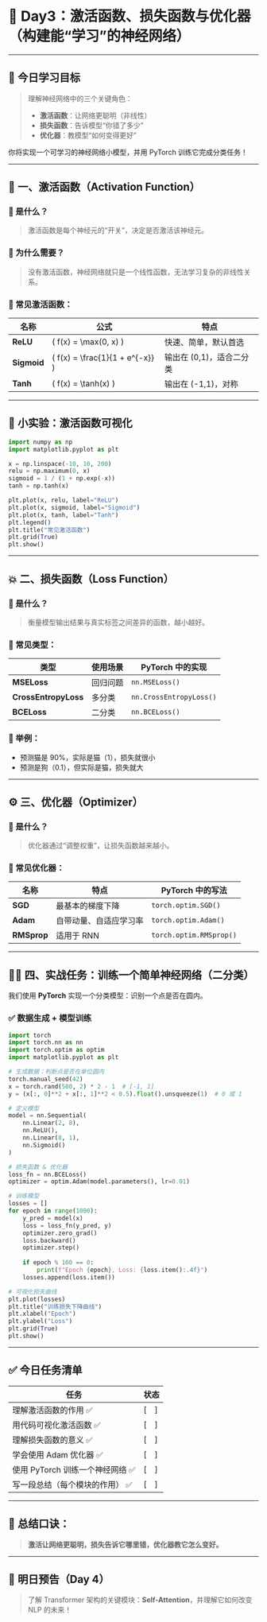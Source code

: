 
# 📅 Day3：激活函数、损失函数与优化器（构建能“学习”的神经网络）

---

## 🎯 今日学习目标

> 理解神经网络中的三个关键角色：
>
> - **激活函数**：让网络更聪明（非线性）
> - **损失函数**：告诉模型“你错了多少”
> - **优化器**：教模型“如何变得更好”

你将实现一个可学习的神经网络小模型，并用 PyTorch 训练它完成分类任务！

---

## 🧠 一、激活函数（Activation Function）

### 🔹 是什么？
> 激活函数是每个神经元的“开关”，决定是否激活该神经元。

### 🔹 为什么需要？
> 没有激活函数，神经网络就只是一个线性函数，无法学习复杂的非线性关系。

### 🔹 常见激活函数：

| 名称 | 公式 | 特点 |
|------|------|------|
| **ReLU** | \( f(x) = \max(0, x) \) | 快速、简单，默认首选 |
| **Sigmoid** | \( f(x) = \frac{1}{1 + e^{-x}} \) | 输出在 (0,1)，适合二分类 |
| **Tanh** | \( f(x) = \tanh(x) \) | 输出在 (-1,1)，对称 |

---

## 🎯 小实验：激活函数可视化

```python
import numpy as np
import matplotlib.pyplot as plt

x = np.linspace(-10, 10, 200)
relu = np.maximum(0, x)
sigmoid = 1 / (1 + np.exp(-x))
tanh = np.tanh(x)

plt.plot(x, relu, label="ReLU")
plt.plot(x, sigmoid, label="Sigmoid")
plt.plot(x, tanh, label="Tanh")
plt.legend()
plt.title("常见激活函数")
plt.grid(True)
plt.show()
```

---

## 💥 二、损失函数（Loss Function）

### 🔹 是什么？
> 衡量模型输出结果与真实标签之间差异的函数，越小越好。

### 🔹 常见类型：

| 类型 | 使用场景 | PyTorch 中的实现 |
|------|----------|-------------------|
| **MSELoss** | 回归问题 | `nn.MSELoss()` |
| **CrossEntropyLoss** | 多分类 | `nn.CrossEntropyLoss()` |
| **BCELoss** | 二分类 | `nn.BCELoss()` |

### 🧠 举例：
- 预测猫是 90%，实际是猫（1），损失就很小
- 预测是狗（0.1），但实际是猫，损失就大

---

## ⚙️ 三、优化器（Optimizer）

### 🔹 是什么？
> 优化器通过“调整权重”，让损失函数越来越小。

### 🔹 常见优化器：

| 名称 | 特点 | PyTorch 中的写法 |
|------|------|------------------|
| **SGD** | 最基本的梯度下降 | `torch.optim.SGD()` |
| **Adam** | 自带动量、自适应学习率 | `torch.optim.Adam()` |
| **RMSprop** | 适用于 RNN | `torch.optim.RMSprop()` |

---

## 👨‍💻 四、实战任务：训练一个简单神经网络（二分类）

我们使用 **PyTorch** 实现一个分类模型：识别一个点是否在圆内。

### ✅ 数据生成 + 模型训练

```python
import torch
import torch.nn as nn
import torch.optim as optim
import matplotlib.pyplot as plt

# 生成数据：判断点是否在单位圆内
torch.manual_seed(42)
x = torch.rand(500, 2) * 2 - 1  # [-1, 1]
y = (x[:, 0]**2 + x[:, 1]**2 < 0.5).float().unsqueeze(1)  # 0 或 1

# 定义模型
model = nn.Sequential(
    nn.Linear(2, 8),
    nn.ReLU(),
    nn.Linear(8, 1),
    nn.Sigmoid()
)

# 损失函数 & 优化器
loss_fn = nn.BCELoss()
optimizer = optim.Adam(model.parameters(), lr=0.01)

# 训练模型
losses = []
for epoch in range(1000):
    y_pred = model(x)
    loss = loss_fn(y_pred, y)
    optimizer.zero_grad()
    loss.backward()
    optimizer.step()
    
    if epoch % 100 == 0:
        print(f"Epoch {epoch}, Loss: {loss.item():.4f}")
    losses.append(loss.item())

# 可视化损失曲线
plt.plot(losses)
plt.title("训练损失下降曲线")
plt.xlabel("Epoch")
plt.ylabel("Loss")
plt.grid(True)
plt.show()
```

---

## ✅ 今日任务清单

| 任务 | 状态 |
|------|------|
| 理解激活函数的作用 ✅ | [ ] |
| 用代码可视化激活函数 ✅ | [ ] |
| 理解损失函数的意义 ✅ | [ ] |
| 学会使用 Adam 优化器 ✅ | [ ] |
| 使用 PyTorch 训练一个神经网络 ✅ | [ ] |
| 写一段总结（每个模块的作用） ✅ | [ ] |

---

## 🧠 总结口诀：

> **激活让网络更聪明，损失告诉它哪里错，优化器教它怎么变好。**

---

## 🎯 明日预告（Day 4）

> 了解 Transformer 架构的关键模块：**Self-Attention**，并理解它如何改变 NLP 的未来！

